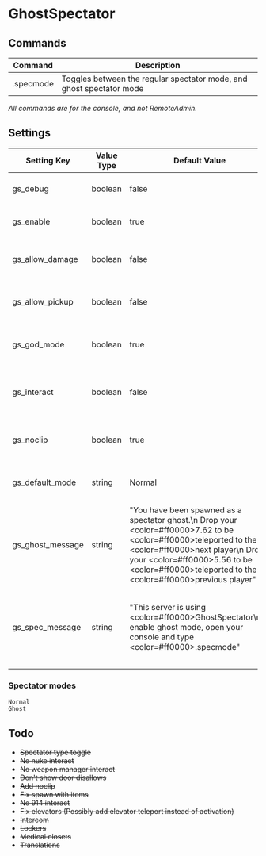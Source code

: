 # GhostSpectator

## Commands

| Command | Description |
|-----------|---------------|
|.specmode|Toggles between the regular spectator mode, and ghost spectator mode|

*All commands are for the console, and not RemoteAdmin.*

## Settings

| Setting Key      | Value Type | Default Value                                                                                                                                                                                                                                                                                         | Description                                     |
|------------------|------------|-------------------------------------------------------------------------------------------------------------------------------------------------------------------------------------------------------------------------------------------------------------------------------------------------------|-------------------------------------------------|
| gs_debug         | boolean    | false                                                                                                                                                                                                                                                                                                 | Enables debug mode.                             |
| gs_enable        | boolean    | true                                                                                                                                                                                                                                                                                                  | Enables or disables the plugin.                 |
| gs_allow_damage  | boolean    | false                                                                                                                                                                                                                                                                                                 | Allows the spectators to do damage.             |
| gs_allow_pickup  | boolean    | false                                                                                                                                                                                                                                                                                                 | Allows the spectators to pick items up.         |
| gs_god_mode      | boolean    | true                                                                                                                                                                                                                                                                                                  | Enables god mode for the spectators.            |
|gs_interact|boolean|false|Allows the spectators to interact with the map.|
|gs_noclip| boolean|true|Enables noclip for the spectators.|
|gs_default_mode|string|Normal|Sets the default spectating mode.|
|gs_ghost_message|string|"You have been spawned as a spectator ghost.\n Drop your <color=#ff0000>7.62</color> to be <color=#ff0000>teleported</color> to the <color=#ff0000>next</color> player\n  Drop your <color=#ff0000>5.56</color> to be <color=#ff0000>teleported</color> to the <color=#ff0000>previous</color> player"|The messages displayed to spectators.|
|gs_spec_message|string|"This server is using <color=#ff0000>GhostSpectator</color>\nTo enable ghost mode, open your console and type <color=#ff0000>.specmode</color>"|The message displayed to spectators in normal spectator mode.|

### Spectator modes
```
Normal
Ghost
```

## Todo
* ~~Spectator type toggle~~
* ~~No nuke interact~~
* ~~No weapon manager interact~~
* ~~Don't show door disallows~~
* ~~Add noclip~~
* ~~Fix spawn with items~~
* ~~No 914 interact~~
* ~~Fix elevators (Possibly add elevator teleport instead of activation)~~
* ~~Intercom~~
* ~~Lockers~~
* ~~Medical closets~~
* ~~Translations~~
